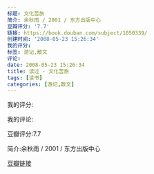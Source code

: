 ```yaml
---
标题: 文化苦旅
简介: 余秋雨 / 2001 / 东方出版中心
豆瓣评分: '7.7'
链接: https://book.douban.com/subject/1050339/
创建时间: '2008-05-23 15:26:34'
我的评分:
标签: 游记,散文
评论:
date: 2008-05-23 15:26:34
title: 读过 - 文化苦旅
tags: [读书]
categories: [游记,散文]
---
```


我的评分:

我的评论:

豆瓣评分:7.7

简介:余秋雨 / 2001 / 东方出版中心

[豆瓣链接](https://book.douban.com/subject/1050339/)

